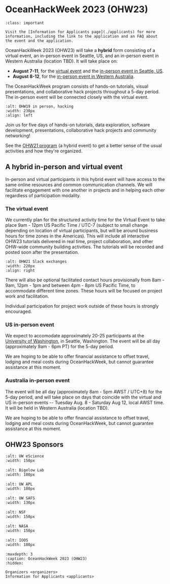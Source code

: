 # OceanHackWeek 2023 (OHW23)

```{admonition} Applications for OHW23 are now open!
:class: important

Visit the [Information for Applicants page](./applicants) for more information, including the link to the application and an FAQ about the event and the application.
```

OceanHackWeek 2023 (OHW23) will take a **hybrid** form consisting of a virtual event, an in-person event in Seattle, US, and an in-person event in Western Australia (location TBD). It will take place on:

- **August 7-11**, for the [virtual event](#the-virtual-event) and the [in-person event in Seattle, US](#us-in-person-event).
- **August 8-12**, for the [in-person event in Western Australia](#australia-in-person-event).

The OceanHackWeek program consists of hands-on tutorials, visual presentations, and collaborative hack projects throughout a 5-day period. The in-person event will be connected closely with the virtual event.

```{image} ../assets/images/ohw_hacking/ohw19-hacking.JPG
:alt: OHW19 in person, hacking
:width: 230px
:align: left
```

Join us for five days of hands-on tutorials, data exploration, software development, presentations, collaborative hack projects and community networking!

See the [OHW21 program](https://oceanhackweek.org/ohw-resources) (a hybrid event) to get a better sense of the usual activities and how they're organized.

<!---
:::{admonition} Join us at OceanHackWeek 2022!
:class: note

**Applicants have been notified and participants should expect further communications**
GVE tutorials will be delivered on [Zoom](https://bigelow.zoom.us/j/84201880574).
Find password on Slack channel #ohw22_general!

:::
 -->

## A hybrid in-person and virtual event

In-person and virtual participants in this hybrid event will have access to the same online resources and common communication channels. We will facilitate engagement with one another in projects and in helping each other regardless of participation modality.

### The virtual event
We currently plan for the structured activity time for the Virtual Event to take place 9am - 12pm US Pacific Time / UTC-7 (subject to small change depending on location of virtual participants, but will be around business hours for time zones in the Americas). This will include all interactive OHW23 tutorials delivered in real time, project collaboration, and other OHW-wide community building activities. The tutorials will be recorded and posted soon after the presentation.

```{image} ../assets/images/ohw_hacking/ohw21-slack.png
:alt: OHW21 Slack exchanges
:width: 220px
:align: right
```

There will also be optional facilitated contact hours provisionally from 8am - 9am, 12pm - 1pm and between 4pm - 8pm US Pacific Time, to accommodate different time zones. These hours will be focused on project work and facilitation.

Individual participation for project work outside of these hours is strongly encouraged.

### US in-person event
We expect to accomodate approximately 20-25 participants at the [University of Washington](http://www.washington.edu/), in Seattle, Washington. The event will be all day (approximately 9am - 6pm PT) for the 5-day period.

We are hoping to be able to offer financial assistance to offset travel, lodging and meal costs during OceanHackWeek, but cannot guarantee assistance at this moment.

### Australia in-person event
The event will be all day (approximately 8am - 5pm AWST / UTC+8) for the 5-day period, and will take place on days that coincide with the virtual and US in-person events -- Tuesday Aug. 8 - Saturday Aug 12, local AWST time. It will be held in Western Australia (location TBD).

We are hoping to be able to offer financial assistance to offset travel, lodging and meal costs during OceanHackWeek, but cannot guarantee assistance at this moment.


## OHW23 Sponsors

<div class="row">
  <div class="col-4" style="margin-bottom: 1rem">

```{image} ../assets/images/eScience_square_logo.jpg
:alt: UW eScience
:width: 150px
```

  </div>
  <div class="col-4" style="margin-bottom: 1rem">

```{image} ../assets/images/BigelowLabs.png
:alt: Bigelow Lab
:width: 180px
```

  </div>
  <div class="col-4" style="margin-bottom: 1rem">

```{image} ../assets/images/apl_logo_blue.jpg
:alt: UW APL
:width: 180px
```

  </div>
</div>


<div class="row">
  <div class="col-4" style="margin-bottom: 1rem">

```{image} ../assets/images/logos/UW-SAFS.png
:alt: UW SAFS
:width: 130px
```

  </div>
  <div class="col-4" style="margin-bottom: 1rem">

```{image} ../assets/images/nsf.jpeg
:alt: NSF
:width: 150px
```

  </div>
  <div class="col-4" style="margin-bottom: 1rem">

```{image} ../assets/images/logos/nasa-logo.sm.png
:alt: NASA
:width: 150px
```

  </div>
</div>


<div class="row">
  <div class="col-4" style="margin-bottom: 1rem">

```{image} ../assets/images/ioos_logo.jpg
:alt: IOOS
:width: 180px
```

  </div>
</div>


```{toctree}
:maxdepth: 3
:caption: OceanHackWeek 2023 (OHW23)
:hidden:

Organizers <organizers>
Information for Applicants <applicants>
```
